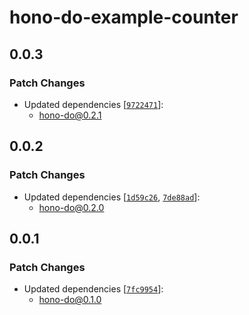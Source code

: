 # hono-do-example-counter

## 0.0.3

### Patch Changes

- Updated dependencies [[`9722471`](https://github.com/sor4chi/hono-do/commit/9722471232447d56aa0fd60ac052fca2b30fb57d)]:
  - hono-do@0.2.1

## 0.0.2

### Patch Changes

- Updated dependencies [[`1d59c26`](https://github.com/sor4chi/hono-do/commit/1d59c26223aeb098064d7c320d531fc50ef525f4), [`7de88ad`](https://github.com/sor4chi/hono-do/commit/7de88ad95123fb7fb074251273edf9b1b4f79abe)]:
  - hono-do@0.2.0

## 0.0.1

### Patch Changes

- Updated dependencies [[`7fc9954`](https://github.com/sor4chi/hono-do/commit/7fc995476cc27fd48194b07f395d4fa0bce070df)]:
  - hono-do@0.1.0

